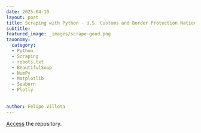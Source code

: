 ```yaml
---
date: 2025-04-10
layout: post
title: Scraping with Python - U.S. Customs and Border Protection Nationwide Drug Seizures Datasets
subtitle: 
featured_image: _images/scrape-good.png
taxonomy:
  category: 
  - Python
  - Scraping
  - robots.txt
  - BeautifulSoup
  - NumPy
  - Matplotlib
  - Seaborn
  - Plotly
  
 
author: Felipe Villota 
---
```


[Access](https://github.com/FelipeVillota/ic-ct/tree/main/scraping) the repository.
